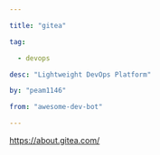 ```yaml
---

title: "gitea" 

tag: 

  - devops 

desc: "Lightweight DevOps Platform" 

by: "peam1146" 

from: "awesome-dev-bot" 

---
```




https://about.gitea.com/ 

